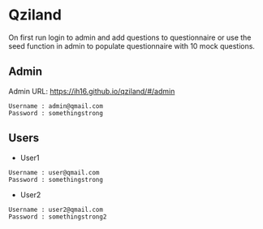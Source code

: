 # Qziland

On first run login to admin and add questions to questionnaire or use the seed function in admin to populate questionnaire with 10 mock questions.

## Admin

Admin URL: https://ih16.github.io/qziland/#/admin

```
Username : admin@qmail.com
Password : somethingstrong
```

## Users

- User1

```
Username : user@qmail.com
Password : somethingstrong
```

- User2

```
Username : user2@qmail.com
Password : somethingstrong2
```
